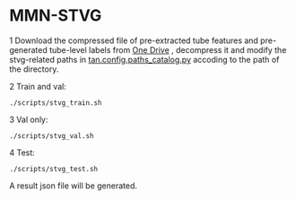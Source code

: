 # MMN-STVG

1 Download the compressed file of pre-extracted tube features and pre-generated tube-level labels from [One Drive](https://mugei-my.sharepoint.com/:u:/g/personal/x2174_mac2019_vip/EaBHF8NjTLJKmM_u0Qq4pxIB3Ji8SsGe8N6e8k78MskbmQ?e=uzcVwI) , decompress it and modify the stvg-related paths in [tan.config.paths_catalog.py](https://github.com/atao99/MMN-STVG/blob/main/tan/config/paths_catalog.py) accoding to the path of the directory. 

2 Train and val: 

`./scripts/stvg_train.sh`

3 Val only: 

`./scripts/stvg_val.sh`

4 Test: 

`./scripts/stvg_test.sh` 

A result json file will be generated.
